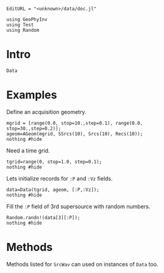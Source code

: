 ```@meta
EditURL = "<unknown>/data/doc.jl"
```

```@example doc
using GeoPhyInv
using Test
using Random
```

# Intro

```@docs
Data
```

# Examples
Define an acquisition geometry.

```@example doc
mgrid = [range(0.0, stop=10.,step=0.1), range(0.0, stop=30.,step=0.2)];
ageom=AGeom(mgrid, SSrcs(10), Srcs(10), Recs(10));
nothing #hide
```

Need a time grid.

```@example doc
tgrid=range(0, stop=1.0, step=0.1);
nothing #hide
```

Lets initialize records for `:P` and `:Vz` fields.

```@example doc
data=Data(tgrid, ageom, [:P,:Vz]);
nothing #hide
```

Fill the `:P` field of 3rd supersource with random numbers.

```@example doc
Random.randn!(data[3][:P]);
nothing #hide
```

# Methods
Methods listed for `SrcWav` can used on instances of `Data` too.

